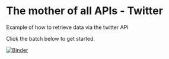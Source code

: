 # The mother of all APIs - Twitter

Example of how to retrieve data via the twitter API

Click the batch below to get started.

[![Binder](https://mybinder.org/badge_logo.svg)](https://mybinder.org/v2/gh/hello-world-academy/twitter_api/main)
